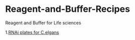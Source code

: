 # Reagent-and-Buffer-Recipes
Reagent and Buffer for Life sciences

1.[RNAi plates for C.elgans ](https://github.com/yanwuguo/Reagent-and-Buffer-Recipes/blob/master/RNAi%20plate%20for%20C.elegans)
